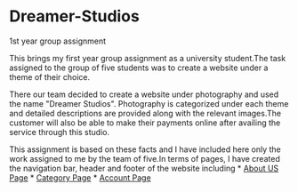 # Dreamer-Studios
1st year group assignment

This brings my first year group assignment as a university student.The task assigned to the group of five students was to create a website under a theme of their choice.

There our team decided to create a website under photography and used the name "Dreamer Studios". Photography is categorized under each theme and detailed descriptions are
provided along with the relevant images.The customer will also be able to make their payments online after availing the service through this studio.
  
This assignment is based on these facts and I have included here only the work assigned to me by the team of five.In terms of pages, I have created the navigation bar, header and 
footer of the website including
                                  * [About US Page](#About-US-Page)
                                  * [Category Page](#Category-Page)
                                  * [Account Page](#Account-Page)

